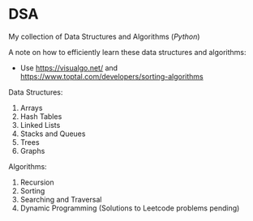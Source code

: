 # DSA
My collection of Data Structures and Algorithms (*Python*)

A note on how to efficiently learn these data structures and algorithms:

* Use https://visualgo.net/ and https://www.toptal.com/developers/sorting-algorithms

Data Structures:
1. Arrays
2. Hash Tables
3. Linked Lists
4. Stacks and Queues
5. Trees
6. Graphs

Algorithms:
1. Recursion
2. Sorting
3. Searching and Traversal 
4. Dynamic Programming (Solutions to Leetcode problems pending)